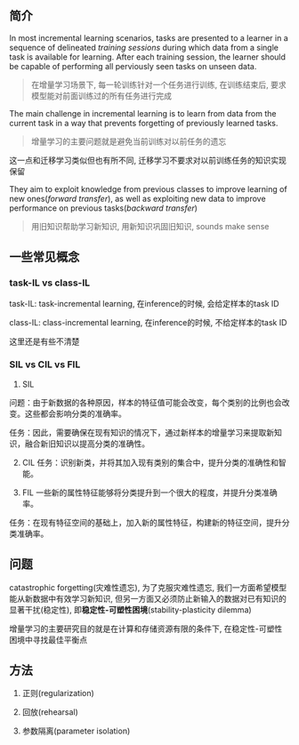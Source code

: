 <!--
.. title: 论文阅读-类别增量学习-Class-incremental learning: survey and performance evaluation on image classification
.. slug: lun-wen-yue-du-lei-bie-zeng-liang-xue-xi-class-incremental-learning-survey-and-performance-evaluation-on-image-classification
.. date: 2021-08-21 13:28:23 UTC+08:00
.. tags: 
.. category: 
.. link: 
.. description: 
.. type: text
-->

## 简介

In most incremental learning scenarios, tasks are presented to a learner in a sequence of delineated *training sessions* during which data from a single task is available for learning.
After each training session, the learner should be capable of performing all perviously seen tasks on unseen data.
> 在增量学习场景下, 每一轮训练针对一个任务进行训练, 在训练结束后, 要求模型能对前面训练过的所有任务进行完成

The main challenge in incremental learning is to learn from data from the current task in a way that prevents forgetting of previously learned tasks.
> 增量学习的主要问题就是避免当前训练对以前任务的遗忘

这一点和迁移学习类似但也有所不同, 迁移学习不要求对以前训练任务的知识实现保留

They aim to exploit knowledge from previous classes to improve learning of new ones(*forward transfer*), as well as exploiting new data to improve performance on previous tasks(*backward transfer*)
> 用旧知识帮助学习新知识, 用新知识巩固旧知识, sounds make sense

## 一些常见概念

### task-IL vs class-IL

task-IL: task-incremental learning, 在inference的时候, 会给定样本的task ID

class-IL: class-incremental learning, 在inference的时候, 不给定样本的task ID

这里还是有些不清楚


### SIL vs CIL vs FIL

1. SIL

问题：由于新数据的各种原因，样本的特征值可能会改变，每个类别的比例也会改变。这些都会影响分类的准确率。

任务：因此，需要确保在现有知识的情况下，通过新样本的增量学习来提取新知识，融合新旧知识以提高分类的准确性。

2. CIL
任务：识别新类，并将其加入现有类别的集合中，提升分类的准确性和智能。

3. FIL
一些新的属性特征能够将分类提升到一个很大的程度，并提升分类准确率。

任务：在现有特征空间的基础上，加入新的属性特征，构建新的特征空间，提升分类准确率。


## 问题

catastrophic forgetting(灾难性遗忘), 为了克服灾难性遗忘, 我们一方面希望模型能从新数据中有效学习新知识, 但另一方面又必须防止新输入的数据对已有知识的显著干扰(稳定性), 即**稳定性-可塑性困境**(stability-plasticity dilemma)

增量学习的主要研究目的就是在计算和存储资源有限的条件下, 在稳定性-可塑性困境中寻找最佳平衡点


## 方法

1. 正则(regularization)

2. 回放(rehearsal)

3. 参数隔离(parameter isolation)


